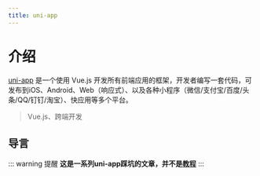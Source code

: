 ```yaml
---
title: uni-app
---
```


# 介绍

[uni-app](https://uniapp.dcloud.io/) 是一个使用 Vue.js 开发所有前端应用的框架，开发者编写一套代码，可发布到iOS、Android、Web（响应式）、以及各种小程序（微信/支付宝/百度/头条/QQ/钉钉/淘宝）、快应用等多个平台。

> Vue.js、跨端开发

## 导言

::: warning 提醒
**这是一系列uni-app踩坑的文章，并不是[教程](https://uniapp.dcloud.io/)**
:::


